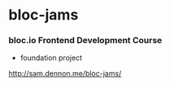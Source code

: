 # bloc-jams
### bloc.io Frontend Development Course
  - foundation project
  
http://sam.dennon.me/bloc-jams/
